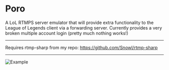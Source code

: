 Poro
===============

A LoL RTMPS server emulator that will provide extra functionality to the League of Legends client via a forwarding server. Currently provides a very broken multiple account login (pretty much nothing works!)

------------------------------------------------

Requires rtmp-sharp from my repo: https://github.com/Snowl/rtmp-sharp

------------------------------------------------

![Example](http://puu.sh/fod8l/0231ba4bad.jpg)
